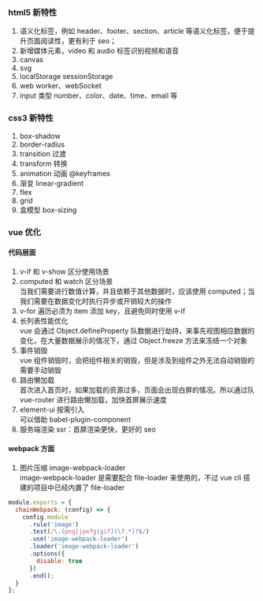 ### html5 新特性

1. 语义化标签，例如 header、footer、section、article 等语义化标签，便于提升页面阅读性，更有利于 seo；
2. 新增媒体元素，video 和 audio 标签识别视频和语音
3. canvas
4. svg
5. localStorage sessionStorage
6. web worker、webSocket
7. input 类型 number、color、date、time、email 等

### css3 新特性

1. box-shadow
2. border-radius
3. transition 过渡
4. transform 转换
5. animation 动画 @keyframes
6. 渐变 linear-gradient
7. flex
8. grid
9. 盒模型 box-sizing

### vue 优化

#### 代码层面

1. v-if 和 v-show 区分使用场景
2. computed 和 watch 区分场景  
   当我们需要进行数值计算，并且依赖于其他数据时，应该使用 computed；当我们需要在数据变化时执行异步或开销较大的操作
3. v-for 遍历必须为 item 添加 key，且避免同时使用 v-if
4. 长列表性能优化  
   vue 会通过 Object.defineProperty 队数据进行劫持，来事先视图相应数据的变化，在大量数据展示的情况下，通过 Object.freeze 方法来冻结一个对象
5. 事件销毁  
   vue 组件销毁时，会把组件相关的销毁，但是涉及到组件之外无法自动销毁的需要手动销毁
6. 路由懒加载  
   首次进入首页时，如果加载的资源过多，页面会出现白屏的情况。所以通过队 vue-router 进行路由懒加载，加快首屏展示速度
7. element-ui 按需引入  
   可以借助 babel-plugin-component
8. 服务端渲染 ssr：首屏渲染更快，更好的 seo

#### webpack 方面

1. 图片压缩 image-webpack-loader  
   image-webpack-loader 是需要配合 file-loader 来使用的，不过 vue cli 搭建的项目中已经内置了 file-loader

```js
module.exports = {
  chainWebpack: (config) => {
    config.module
      .rule('image')
      .test(/\.(png|jpe?g|gif)(\?.*)?$/)
      .use('image-webpack-loader')
      .loader('image-webpack-loader')
      .options({
        disable: true
      })
      .end();
  }
};
```
